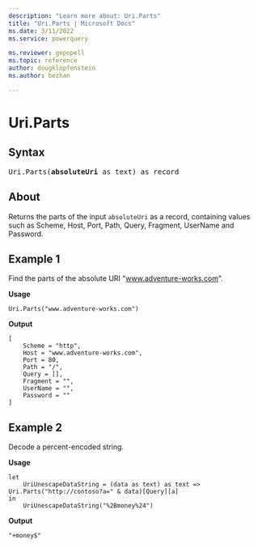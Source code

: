 ```yaml
---
description: "Learn more about: Uri.Parts"
title: "Uri.Parts | Microsoft Docs"
ms.date: 3/11/2022
ms.service: powerquery

ms.reviewer: gepopell
ms.topic: reference
author: dougklopfenstein
ms.author: bezhan

---
```

# Uri.Parts

## Syntax

<pre>
Uri.Parts(<b>absoluteUri</b> as text) as record
</pre>

## About

Returns the parts of the input `absoluteUri` as a record, containing values such as Scheme, Host, Port, Path, Query, Fragment, UserName and Password.

## Example 1

Find the parts of the absolute URI "www.adventure-works.com".

**Usage**

```powerquery-m
Uri.Parts("www.adventure-works.com")
```

**Output**

```powerquery-m
[
    Scheme = "http",
    Host = "www.adventure-works.com",
    Port = 80,
    Path = "/",
    Query = [],
    Fragment = "",
    UserName = "",
    Password = ""
]
```

## Example 2

Decode a percent-encoded string.

**Usage**

```powerquery-m
let
    UriUnescapeDataString = (data as text) as text => Uri.Parts("http://contoso?a=" & data)[Query][a]
in
    UriUnescapeDataString("%2Bmoney%24")
```

**Output**

`"+money$"`
